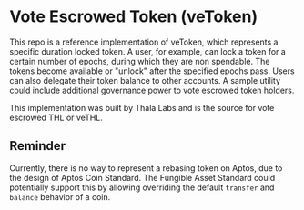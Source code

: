 # Vote Escrowed Token (veToken)

This repo is a reference implementation of veToken, which represents a specific duration locked token. A user, for example, can lock a token for a certain number of epochs, during which they are non spendable. The tokens become available or "unlock" after the specified epochs pass. Users can also delegate their token balance to other accounts. A sample utility could include additional governance power to vote escrowed token holders. 

This implementation was built by Thala Labs and is the source for vote escrowed THL or veTHL. 

## Reminder

Currently, there is no way to represent a rebasing token on Aptos, due to the design
of Aptos Coin Standard. The Fungible Asset Standard could potentially support this by
allowing overriding the default `transfer` and `balance` behavior of a coin.
